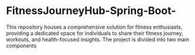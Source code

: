 # FitnessJourneyHub-Spring-Boot-
This repository houses a comprehensive solution for fitness enthusiasts, providing a dedicated space for individuals to share their fitness journey, workouts, and health-focused insights. The project is divided into two main components
